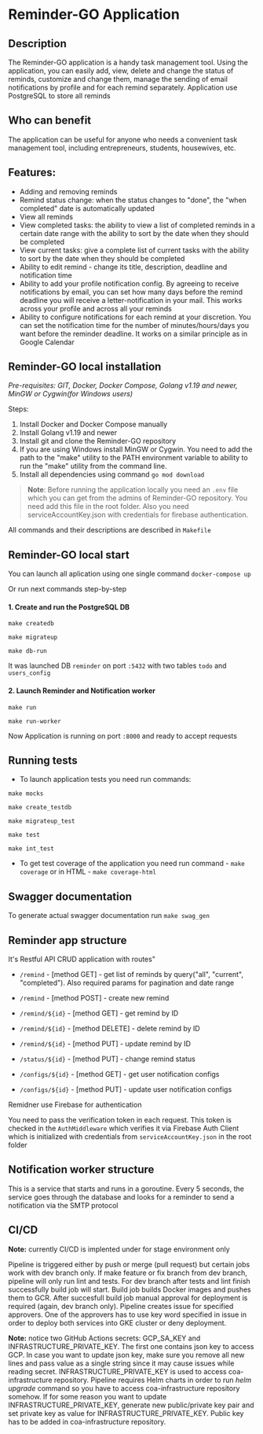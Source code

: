 
# Reminder-GO Application

## Description
The Reminder-GO application is a handy task management tool. Using the application, you can easily add, view, delete and change the status of reminds, customize and change them, manage the sending of email notifications by profile and for each remind separately. Application use PostgreSQL to store all reminds

## Who can benefit
The application can be useful for anyone who needs a convenient task management tool, including entrepreneurs, students, housewives, etc.

## Features: 
- Adding and removing reminds
- Remind status change: when the status changes to "done", the "when completed" date is automatically updated
- View all reminds
- View completed tasks: the ability to view a list of completed reminds in a certain date range with the ability to sort by the date when they should be completed 
- View current tasks: give a complete list of current tasks with the ability to sort by the date when they should be completed 
- Ability to edit remind - change its title, description, deadline and notification time
- Ability to add your profile notification config. By agreeing to receive notifications by email, you can set how many days before the remind deadline you will receive a letter-notification in your mail. This works across your profile and across all your reminds
- Ability to configure notifications for each remind at your discretion. You can set the notification time for the number of minutes/hours/days you want before the reminder deadline. It works on a similar principle as in Google Calendar

## **Reminder-GO local installation**
_Pre-requisites: GIT, Docker, Docker Compose, Golang v1.19 and newer, MinGW or Cygwin(for Windows users)_

Steps:
1. Install Docker and Docker Compose manually
2. Install Golang v1.19 and newer
3. Install git and clone the Reminder-GO repository
4. If you are using Windows install MinGW or Cygwin. You need to add the path to the "make" utility to the PATH environment variable to ability to run the "make" utility from the command line.
5. Install all dependencies using command `go mod download`

 
> **Note**: Before running the application locally you need an `.env` file which you can get from the admins of Reminder-GO repository. You need add this file in the root folder. Also you need serviceAccountKey.json with credentials for firebase authentication.

All commands and their descriptions are described in `Makefile`

## Reminder-GO local start
You can launch all aplication using one single command `docker-compose up`

Or run next commands step-by-step
#### 1. Create and run the PostgreSQL DB

`make createdb`

`make migrateup`

`make db-run`

It was launched DB `reminder` on port `:5432` with two tables `todo` and `users_config`

#### 2. Launch Reminder and Notification worker

`make run`

`make run-worker`

Now Application is running on port `:8000` and ready to accept requests

## Running tests
- To launch application tests you need run commands:

`make mocks`

`make create_testdb`

`make migrateup_test`

`make test`

`make int_test`

- To get test coverage of the application you need run command - `make coverage` or in HTML - `make coverage-html`

## Swagger documentation

To generate actual swagger documentation run `make swag_gen`

## Reminder app structure

It's Restful API CRUD application with routes"

- `/remind` - [method GET] - get list of reminds by query("all", "current", "completed"). Also required params for pagination and date range

- `/remind` - [method POST] - create new remind

- `/remind/${id}` - [method GET] - get remind by ID

- `/remind/${id}` - [method DELETE] - delete remind by ID

- `/remind/${id}` - [method PUT] - update remind by ID

- `/status/${id}` - [method PUT] - change remind status

- `/configs/${id}` - [method GET] - get user notification configs 

- `/configs/${id}` - [method PUT] - update user notification configs

Remidner use Firebase for authentication

You need to pass the verification token in each request. This token is checked in the `AuthMiddleware` which verifies it via Firebase Auth Client which is initialized with credentials from `serviceAccountKey.json` in the root folder 

## Notification worker  structure
This is a service that starts and runs in a goroutine. Every 5 seconds, the service goes through the database and looks for a reminder to send a notification via the SMTP protocol

## CI/CD
**Note:** currently CI/CD is implented under for stage environment only

Pipeline is triggered either by push or merge (pull request) but certain jobs work with dev branch only. If make feature or fix branch from dev branch, pipeline will only run lint and tests. For dev branch after tests and lint finish successfully build job will start. Build job builds Docker images and pushes them to GCR. After succesfull build job manual approval for deployment is required (again, dev branch only). Pipeline creates issue for specified approvers. One of the approvers has to use key word specified in issue in order to deploy both services into GKE cluster or deny deployment.

**Note:** notice two GitHub Actions secrets: GCP_SA_KEY and INFRASTRUCTURE_PRIVATE_KEY. The first one contains json key to access GCP. In case you want to update json key, make sure you remove all new lines and pass value as a single string since it may cause issues while reading secret. INFRASTRUCTURE_PRIVATE_KEY is used to access coa-infrastructure repository. Pipeline requires Helm charts in order to run *helm upgrade* command so you have to access coa-infrastructure repository somehow. If for some reason you want to update INFRASTRUCTURE_PRIVATE_KEY, generate new public/private key pair and set private key as value for INFRASTRUCTURE_PRIVATE_KEY. Public key has to be added in coa-infrastructure repository.
